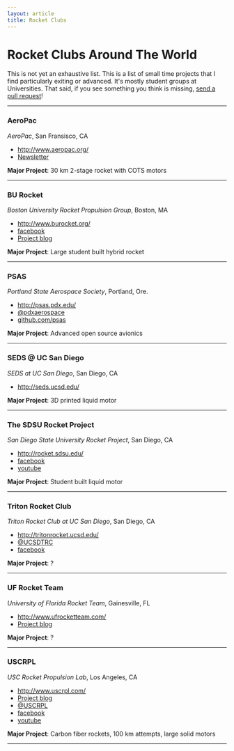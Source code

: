 ```yaml
---
layout: article
title: Rocket Clubs
---
```


# Rocket Clubs Around The World

This is not yet an exhaustive list. This is a list of small time projects that
I find particularly exiting or advanced. It's mostly student groups at
Universities. That said, if you see something you think is missing,
[send a pull request](https://github.com/natronics/Rocket-Clubs)!


--------------------------------------------------------------------------------


### AeroPac

_AeroPac_, San Fransisco, CA

 - <http://www.aeropac.org/>
 - [Newsletter](http://www.aeropac.org/newsletters.html)


**Major Project**: 30 km 2-stage rocket with COTS motors


--------------------------------------------------------------------------------


### BU Rocket

_Boston University Rocket Propulsion Group_, Boston, MA

 - <http://www.burocket.org/>
 - [facebook](https://www.facebook.com/BURocketPropulsionGroup)
 - [Project blog](http://www.burocket.org/news/)


**Major Project**: Large student built hybrid rocket


--------------------------------------------------------------------------------


### PSAS

_Portland State Aerospace Society_, Portland, Ore.

 - <http://psas.pdx.edu/>
 - [@pdxaerospace](https://twitter.com/pdxaerospace/)
 - [github.com/psas](https://github.com/psas)


**Major Project**: Advanced open source avionics


--------------------------------------------------------------------------------


### SEDS @ UC San Diego

_SEDS at UC San Diego_, San Diego, CA

 - <http://seds.ucsd.edu/>


**Major Project**: 3D printed liquid motor


--------------------------------------------------------------------------------


### The SDSU Rocket Project

_San Diego State University Rocket Project_, San Diego, CA

 - <http://rocket.sdsu.edu/>
 - [facebook](http://www.facebook.com/TheSdsuRocketProject)
 - [youtube](https://www.youtube.com/user/sdsurocket)


**Major Project**: Student built liquid motor


--------------------------------------------------------------------------------


### Triton Rocket Club

_Triton Rocket Club at UC San Diego_, San Diego, CA

 - <http://tritonrocket.ucsd.edu/>
 - [@UCSDTRC](https://twitter.com/UCSDTRC)
 - [facebook](https://www.facebook.com/UCSDTRC)


**Major Project**: ?


--------------------------------------------------------------------------------


### UF Rocket Team

_University of Florida Rocket Team_, Gainesville, FL

 - <http://www.ufrocketteam.com/>
 - [Project blog](http://www.ufrocketteam.com/blog/)


**Major Project**: ?


--------------------------------------------------------------------------------


### USCRPL

_USC Rocket Propulsion Lab_, Los Angeles, CA

 - <http://www.uscrpl.com/>
 - [Project blog](http://uscrpl.blogspot.com/)
 - [@USCRPL](https://twitter.com/USCRPL)
 - [facebook](https://www.facebook.com/USCRPL)
 - [youtube](http://www.youtube.com/user/USCRocketLab)


**Major Project**: Carbon fiber rockets, 100 km attempts, large solid motors


--------------------------------------------------------------------------------



